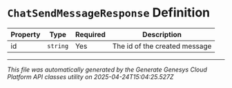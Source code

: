 # `ChatSendMessageResponse` Definition

| Property | Type | Required | Description |
|----------|------|----------|-------------|
| id | `string` | Yes | The id of the created message |

---

*This file was automatically generated by the Generate Genesys Cloud Platform API classes utility on 2025-04-24T15:04:25.527Z*